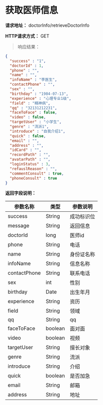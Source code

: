 # 获取医师信息

**请求地址：** doctorInfo/retrieveDoctorInfo

**HTTP请求方式：** GET

>响应结果：

```json
{
  "success" : "1",
  "doctorId" : 1,
  "phone" : "",
  "name" : "",
  "infoName" : "李医生",
  "contactPhone" : "",
  "sex" : "",
  "birthday" : "1984-07-13",
  "experience" : "心理专业1级",
  "field" : "精神病",
  "qq" : "32131212231",
  "faceToFace" : false,
  "video" : false,
  "targetUser" : "小学生",
  "genre" : "流派1",
  "introduce" : "自我介绍1",
  "quick" : false,
  "email" : "",
  "address" : "",
  "idCard" : "",
  "recordPath" : "",
  "avatarPath" : "",
  "loginStatus" : 3,
  "refauslReason" : "",
  "commentConsult" : true,
  "phoneConsult" : true
}
```

**返回字段说明：**

| 参数名称 | 类型 | 参数说明 |
| -- | -- | -- |
| success | String | 成功标识位 |
| message | String | 返回信息 |
| doctorId | long | 医师id |
| phone | String | 电话 |
| name | String | 身份证名称 |
| infoName | String | 信息名称 |
| contactPhone | String | 联系电话 |
| sex | int | 性别 |
| birthday | Date | 出生年月 |
| experience | String | 资历 |
| field | String | 领域 |
| qq | String | qq |
| faceToFace | boolean | 面对面 |
| video | boolean | 视频 |
| targetUser | String | 擅长对象 |
| genre | String | 流派 |
| introduce | String | 介绍 |
| quick | boolean | 是否加急 |
| email | String | 邮箱 |
| address | String | 地址 |
